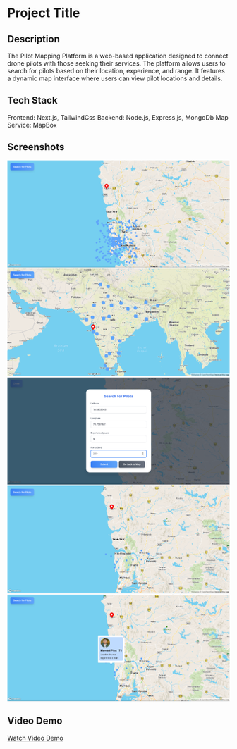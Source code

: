 # Project Title

## Description

The Pilot Mapping Platform is a web-based application designed to connect drone pilots with those seeking their services. The platform allows users to search for pilots based on their location, experience, and range. It features a dynamic map interface where users can view pilot locations and details.

## Tech Stack

Frontend: Next.js, TailwindCss
Backend: Node.js, Express.js, MongoDb
Map Service: MapBox

## Screenshots

![App Pilots](media/All%20Pilots.png)
![App Pilots](<media/All%20Pilots%20(India).png>)
![Pilot Search Form](media/Search%20Form.png)
![Search result](media/Search%20Result.png)
![Pilot Info](media/Pilot%20Info.png)

## Video Demo

[Watch Video Demo](https://drive.google.com/file/d/1aNKXQFk0PS5VkIq5gyhEFVsJeN1tGNch/view?usp=sharing)
